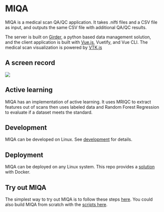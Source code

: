 # MIQA
MIQA is a medical scan QA/QC application. It takes .nifti files and a CSV file as input, and outputs the same CSV file with additional QA/QC results.

The server is built on [Girder](https://github.com/girder/girder), a python based data management solution, and the client application is built with [Vue.js](https://vuejs.org/), Vuetify, and Vue CLI. The medical scan visualization is powered by [VTK.js](https://kitware.github.io/vtk-js/index.html)

## A screen record
![](https://user-images.githubusercontent.com/3123478/63644049-df545a80-c6ad-11e9-8a32-22b18c3add25.gif)

## Active learning
MIQA has an implementation of active learning. It uses MRIQC to extract features out of scans then uses labeled data and Random Forest Regression to evaluate if a dataset meets the standard.

## Development
MIQA can be developed on Linux. See [development](https://github.com/OpenImaging/miqa/blob/master/development.md) for details.

## Deployment
MIQA can be deployed on any Linux system. This repo provides a [solution](devops/docker/README.md) with Docker.

## Try out MIQA
The simplest way to try out MIQA is to follow these steps [here](https://cloud.docker.com/u/kitware/repository/docker/kitware/miqa/general). You could also build MIQA from scratch with the [scripts here](devops/docker/README.md).
